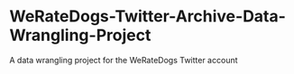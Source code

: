 # WeRateDogs-Twitter-Archive-Data-Wrangling-Project
A data wrangling project for the WeRateDogs Twitter account
